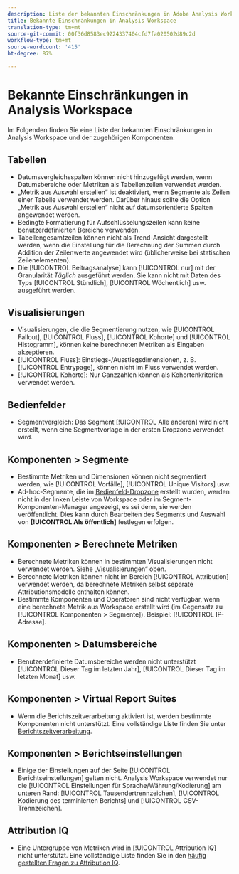 ```yaml
---
description: Liste der bekannten Einschränkungen in Adobe Analysis Workspace und der zugehörigen Komponenten
title: Bekannte Einschränkungen in Analysis Workspace
translation-type: tm+mt
source-git-commit: 00f36d8583ec9224337404cfd7fa020502d89c2d
workflow-type: tm+mt
source-wordcount: '415'
ht-degree: 87%

---
```



# Bekannte Einschränkungen in Analysis Workspace

Im Folgenden finden Sie eine Liste der bekannten Einschränkungen in Analysis Workspace und der zugehörigen Komponenten:

## Tabellen

* Datumsvergleichsspalten können nicht hinzugefügt werden, wenn Datumsbereiche oder Metriken als Tabellenzeilen verwendet werden.
* „Metrik aus Auswahl erstellen“ ist deaktiviert, wenn Segmente als Zeilen einer Tabelle verwendet werden. Darüber hinaus sollte die Option „Metrik aus Auswahl erstellen“ nicht auf datumsorientierte Spalten angewendet werden.
* Bedingte Formatierung für Aufschlüsselungszeilen kann keine benutzerdefinierten Bereiche verwenden.
* Tabellengesamtzeilen können nicht als Trend-Ansicht dargestellt werden, wenn die Einstellung für die Berechnung der Summen durch Addition der Zeilenwerte angewendet wird (üblicherweise bei statischen Zeilenelementen).
* Die [!UICONTROL Beitragsanalyse] kann [!UICONTROL nur] mit der Granularität _Täglich_ ausgeführt werden. Sie kann nicht mit Daten des Typs [!UICONTROL Stündlich], [!UICONTROL Wöchentlich] usw. ausgeführt werden.

## Visualisierungen

* Visualisierungen, die die Segmentierung nutzen, wie [!UICONTROL Fallout], [!UICONTROL Fluss], [!UICONTROL Kohorte] und [!UICONTROL Histogramm], können keine berechneten Metriken als Eingaben akzeptieren.
* [!UICONTROL Fluss]: Einstiegs-/Ausstiegsdimensionen, z. B. [!UICONTROL Entrypage], können nicht im Fluss verwendet werden.
* [!UICONTROL Kohorte]: Nur Ganzzahlen können als Kohortenkriterien verwendet werden.

## Bedienfelder

* Segmentvergleich: Das Segment [!UICONTROL Alle anderen] wird nicht erstellt, wenn eine Segmentvorlage in der ersten Dropzone verwendet wird.

## Komponenten > Segmente

* Bestimmte Metriken und Dimensionen können nicht segmentiert werden, wie [!UICONTROL Vorfälle], [!UICONTROL Unique Visitors] usw.
* Ad-hoc-Segmente, die im [Bedienfeld-Dropzone](https://docs.adobe.com/content/help/en/analytics/analyze/analysis-workspace/panels/panels.html) erstellt wurden, werden nicht in der linken Leiste von Workspace oder im Segment-Komponenten-Manager angezeigt, es sei denn, sie werden veröffentlicht. Dies kann durch Bearbeiten des Segments und Auswahl von **[!UICONTROL Als öffentlich]** festlegen erfolgen.

## Komponenten > Berechnete Metriken

* Berechnete Metriken können in bestimmten Visualisierungen nicht verwendet werden. Siehe „Visualisierungen“ oben.
* Berechnete Metriken können nicht im Bereich [!UICONTROL Attribution] verwendet werden, da berechnete Metriken selbst separate Attributionsmodelle enthalten können.
* Bestimmte Komponenten und Operatoren sind nicht verfügbar, wenn eine berechnete Metrik aus Workspace erstellt wird (im Gegensatz zu [!UICONTROL Komponenten > Segmente]). Beispiel: [!UICONTROL IP-Adresse].

## Komponenten > Datumsbereiche

* Benutzerdefinierte Datumsbereiche werden nicht unterstützt [!UICONTROL Dieser Tag im letzten Jahr], [!UICONTROL Dieser Tag im letzten Monat] usw.

## Komponenten > Virtual Report Suites

* Wenn die Berichtszeitverarbeitung aktiviert ist, werden bestimmte Komponenten nicht unterstützt. Eine vollständige Liste finden Sie unter [Berichtszeitverarbeitung](/help/components/vrs/vrs-report-time-processing.md).

## Komponenten > Berichtseinstellungen

* Einige der Einstellungen auf der Seite [!UICONTROL Berichtseinstellungen] gelten nicht. Analysis Workspace verwendet nur die [!UICONTROL Einstellungen für Sprache/Währung/Kodierung] am unteren Rand: [!UICONTROL Tausendertrennzeichen], [!UICONTROL Kodierung des terminierten Berichts] und [!UICONTROL CSV-Trennzeichen].

## Attribution IQ

* Eine Untergruppe von Metriken wird in [!UICONTROL Attribution IQ] nicht unterstützt. Eine vollständige Liste finden Sie in den [häufig gestellten Fragen zu Attribution IQ](../attribution/faq.md).
